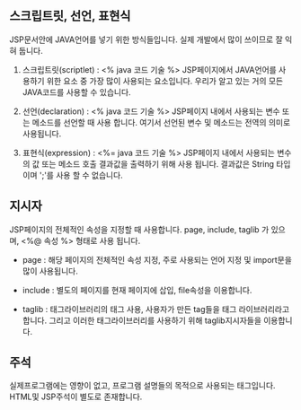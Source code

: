 ## 스크립트릿, 선언, 표현식
JSP문서안에 JAVA언어를 넣기 위한 방식들입니다. 실제 개발에서 많이 쓰이므로 잘 익혀 둡니다.

1. 스크립트릿(scriptlet) : <% java 코드 기술 %>
JSP페이지에서 JAVA언어를 사용하기 위한 요소 중 가장 많이 사용되는 요소입니다.
우리가 알고 있는 거의 모든 JAVA코드를 사용할 수 있습니다.

2. 선언(declaration) : <% java 코드 기술 %>
JSP페이지 내에서 사용되는 변수 또는 메소드를 선언할 때 사용 합니다.
여기서 선언된 변수 및 메소드는 전역의 의미로 사용됩니다.

3. 표현식(expression) : <%= java 코드 기술 %>
JSP페이지 내에서 사용되는 변수의 값 또는 메소드 호출 결과값을 출력하기 위해 사용 됩니다.
결과값은 String 타입이며 ';'를 사용 할 수 없습니다.

## 지시자
JSP페이지의 전체적인 속성을 지정할 때 사용합니다.
page, include, taglib 가 있으며, <%@ 속성 %> 형태로 사용 됩니다.

- page : 해당 페이지의 전체적인 속성 지정, 주로 사용되는 언어 지정 및 import문을 많이 사용됩니다.

- include : 별도의 페이지를 현재 페이지에 삽입, file속성을 이용합니다.

- taglib : 태그라이브러리의 태그 사용, 사용자가 만든 tag들을 태그 라이브러리라고 합니다.
그리고 이러한 태그라이브러리를 사용하기 위해 taglib지시자들을 이용합니다.

## 주석
실제프로그램에는 영향이 없고, 프로그램 설명들의 목적으로 사용되는 태그입니다.
HTML및 JSP주석이 별도로 존재합니다.

